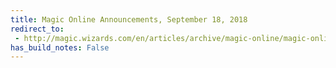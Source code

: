 ```yaml
---
title: Magic Online Announcements, September 18, 2018
redirect_to:
 - http://magic.wizards.com/en/articles/archive/magic-online/magic-online-announcements-september-18-2018-2018-09-18
has_build_notes: False
---
```

